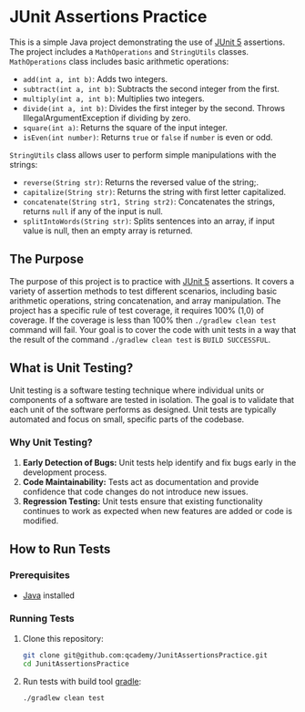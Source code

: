 # JUnit Assertions Practice
This is a simple Java project demonstrating the use of [JUnit 5](https://junit.org/junit5/) assertions. The project 
includes a `MathOperations` and `StringUtils` classes. 
`MathOperations` class includes basic arithmetic operations:
- `add(int a, int b)`: Adds two integers.
- `subtract(int a, int b)`: Subtracts the second integer from the first.
- `multiply(int a, int b)`: Multiplies two integers.
- `divide(int a, int b)`: Divides the first integer by the second. Throws IllegalArgumentException if dividing by zero.
- `square(int a)`: Returns the square of the input integer.
- `isEven(int number)`: Returns `true` or `false` if `number` is even or odd.

`StringUtils` class allows user to perform simple manipulations with the strings:
- `reverse(String str)`: Returns the reversed value of the string;.
- `capitalize(String str)`: Returns the string with first letter capitalized.
- `concatenate(String str1, String str2)`: Concatenates the strings, returns `null` if any of the input is null.
- `splitIntoWords(String str)`: Splits sentences into an array, if input value is null, then an empty array is returned.

## The Purpose
The purpose of this project is to practice with [JUnit 5](https://junit.org/junit5/) assertions. It covers a variety of 
assertion methods to test different scenarios, including basic arithmetic operations, string concatenation, and array manipulation.
The project has a specific rule of test coverage, it requires 100% (1,0) of coverage. If the coverage is less than 100% then `./gradlew clean test` 
command will fail. Your goal is to cover the code with unit tests in a way that the result of the command `./gradlew clean test` is `BUILD SUCCESSFUL`.

## What is Unit Testing?
Unit testing is a software testing technique where individual units or components of a software are tested in isolation. 
The goal is to validate that each unit of the software performs as designed. Unit tests are typically automated and 
focus on small, specific parts of the codebase.

### Why Unit Testing?
1. **Early Detection of Bugs:** Unit tests help identify and fix bugs early in the development process.
2. **Code Maintainability:** Tests act as documentation and provide confidence that code changes do not introduce new issues.
3. **Regression Testing:** Unit tests ensure that existing functionality continues to work as expected when new features 
are added or code is modified.

## How to Run Tests
### Prerequisites
- [Java](https://www.oracle.com/java/technologies/javase-downloads.html) installed

### Running Tests
1. Clone this repository:

   ```bash
   git clone git@github.com:qcademy/JunitAssertionsPractice.git
   cd JunitAssertionsPractice
   ```
2. Run tests with build tool [gradle](https://gradle.org/):
    ```bash
    ./gradlew clean test
    ```
